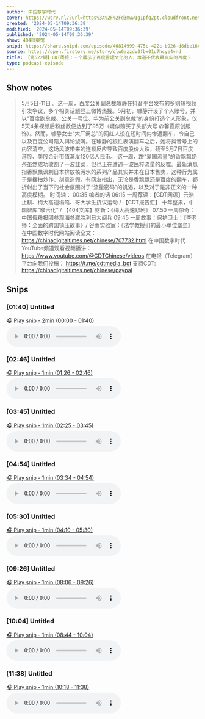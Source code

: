 ```yaml
---
author: 中国数字时代
cover: https://wsrv.nl/?url=https%3A%2F%2Fd3mww1g1pfq2pt.cloudfront.net%2FAvatar%2Fckutz0a3sa00b08031de3k4yn%2F1634399213457.jpg&w=200&h=200
created: '2024-05-14T09:36:39'
modified: '2024-05-14T09:36:39'
published: '2024-05-14T09:36:39'
show: 404档案馆
snipd: https://share.snipd.com/episode/40814999-475c-422c-b926-d8dbe16cc8a3
source: https://open.firstory.me/story/clw6azzdv0fbx01u7hcye4vnd
title: 【第522期】CDT周报：一个展示了百度管理文化的人，难道不代表最真实的百度？
type: podcast-episode
---
```



## Show notes
> 5月5日-11日 。这一周，百度公关副总裁璩静在抖音平台发布的多则短视频引发争议，多个相关话题登上微博热搜。5月初，璩静开设了个人账号，并以“百度副总裁、公关一号位、华为前公关副总裁”的身份打造个人形象，仅5天4条视频后粉丝数便达到了95万（疑似购买了头部大号 @馨霞原创服饰）。然而，璩静女士“大厂霸总”的网红人设在短时间内惨遭翻车，令自己以及百度公司陷入舆论漩涡。在璩静的狼性表演翻车之后，她将抖音号上的内容清空。这场风波带来的连锁反应导致百度股价大跌，截至5月7日百度港股、美股合计市值蒸发120亿人民币。    这一周，蹭“爱国流量”的香飘飘奶茶虽然成功收割了一波韭菜，但也正在遭遇一波民粹流量的反噬。最新消息指香飘飘讽刺日本排放核污水的系列产品其实并未在日本售卖，这种行为属于是摆拍炒作、刻意造假。有网友指出，无论是香飘飘还是百度的翻车，都折射出了当下的社会氛围对于“流量密码”的饥渴，以及对于是非正义的一种高度模糊。     时间轴：     00:35 编者的话  06:15 一周荐读：【CDT网语】云浩止耕、梅大高速塌陷、哥大学生抗议运动 / 【CDT报告汇】 十年整肃，中国智库“喉舌化” / 【404文库】财新：《梅大高速悲剧》  07:50 一周惊奇：中国俄粉报团参观海参崴胜利日大阅兵  09:45 一周故事：保护卫士：《李老师：全面的跨国镇压故事》/ 谷雨实验室：《法学教授们的最小单位堡垒》    在中国数字时代网站阅读全文： https://chinadigitaltimes.net/chinese/707732.html     在中国数字时代YouTube频道观看视频播讲： https://www.youtube.com/@CDTChinese/videos   在电报（Telegram）平台向我们投稿： https://t.me/cdtmedia_bot   支持CDT:  https://chinadigitaltimes.net/chinese/paypal

## Snips
### [01:40] Untitled
[🎧 Play snip - 2min️ (00:00 - 01:40)](https://share.snipd.com/snip/3d69d28f-9ab9-4b6e-b164-04038f7e0a97)
<audio controls> <source src="https://m.cdn.firstory.me/track/ckutz0a3sa00b08031de3k4yn/clw6azzdv0fbx01u7hcye4vnd/https%3A%2F%2Fd3mww1g1pfq2pt.cloudfront.net%2FRecord%2Fckutz0a3sa00b08031de3k4yn%2Fclw6azzdv0fby01u75l8i7n37.mp3?v=1715685773592#t=00:00,01:40"> </audio>
### [02:46] Untitled
[🎧 Play snip - 1min️ (01:26 - 02:46)](https://share.snipd.com/snip/2225aa4b-15f3-4d07-8ff4-d8e6cd020994)
<audio controls> <source src="https://m.cdn.firstory.me/track/ckutz0a3sa00b08031de3k4yn/clw6azzdv0fbx01u7hcye4vnd/https%3A%2F%2Fd3mww1g1pfq2pt.cloudfront.net%2FRecord%2Fckutz0a3sa00b08031de3k4yn%2Fclw6azzdv0fby01u75l8i7n37.mp3?v=1715685773592#t=01:26,02:46"> </audio>
### [03:45] Untitled
[🎧 Play snip - 1min️ (02:25 - 03:45)](https://share.snipd.com/snip/a4501d31-da63-489f-a91f-c74d758123b8)
<audio controls> <source src="https://m.cdn.firstory.me/track/ckutz0a3sa00b08031de3k4yn/clw6azzdv0fbx01u7hcye4vnd/https%3A%2F%2Fd3mww1g1pfq2pt.cloudfront.net%2FRecord%2Fckutz0a3sa00b08031de3k4yn%2Fclw6azzdv0fby01u75l8i7n37.mp3?v=1715685773592#t=02:25,03:45"> </audio>
### [04:54] Untitled
[🎧 Play snip - 1min️ (03:34 - 04:54)](https://share.snipd.com/snip/3c1b8f51-666f-418e-af9e-def257fc2993)
<audio controls> <source src="https://m.cdn.firstory.me/track/ckutz0a3sa00b08031de3k4yn/clw6azzdv0fbx01u7hcye4vnd/https%3A%2F%2Fd3mww1g1pfq2pt.cloudfront.net%2FRecord%2Fckutz0a3sa00b08031de3k4yn%2Fclw6azzdv0fby01u75l8i7n37.mp3?v=1715685773592#t=03:34,04:54"> </audio>
### [05:30] Untitled
[🎧 Play snip - 1min️ (04:10 - 05:30)](https://share.snipd.com/snip/68f9cf21-2cf6-460f-a316-ef1b88d60ca3)
<audio controls> <source src="https://m.cdn.firstory.me/track/ckutz0a3sa00b08031de3k4yn/clw6azzdv0fbx01u7hcye4vnd/https%3A%2F%2Fd3mww1g1pfq2pt.cloudfront.net%2FRecord%2Fckutz0a3sa00b08031de3k4yn%2Fclw6azzdv0fby01u75l8i7n37.mp3?v=1715685773592#t=04:10,05:30"> </audio>
### [09:26] Untitled
[🎧 Play snip - 1min️ (08:06 - 09:26)](https://share.snipd.com/snip/2cec073a-d0a7-4089-b374-49b4078b95e3)
<audio controls> <source src="https://m.cdn.firstory.me/track/ckutz0a3sa00b08031de3k4yn/clw6azzdv0fbx01u7hcye4vnd/https%3A%2F%2Fd3mww1g1pfq2pt.cloudfront.net%2FRecord%2Fckutz0a3sa00b08031de3k4yn%2Fclw6azzdv0fby01u75l8i7n37.mp3?v=1715685773592#t=08:06,09:26"> </audio>
### [10:04] Untitled
[🎧 Play snip - 1min️ (08:44 - 10:04)](https://share.snipd.com/snip/2623f704-863a-46d8-99c3-09b56e7448d9)
<audio controls> <source src="https://m.cdn.firstory.me/track/ckutz0a3sa00b08031de3k4yn/clw6azzdv0fbx01u7hcye4vnd/https%3A%2F%2Fd3mww1g1pfq2pt.cloudfront.net%2FRecord%2Fckutz0a3sa00b08031de3k4yn%2Fclw6azzdv0fby01u75l8i7n37.mp3?v=1715685773592#t=08:44,10:04"> </audio>
### [11:38] Untitled
[🎧 Play snip - 1min️ (10:18 - 11:38)](https://share.snipd.com/snip/2e135aa0-ac8d-484f-9f04-a8b21dcbd0b5)
<audio controls> <source src="https://m.cdn.firstory.me/track/ckutz0a3sa00b08031de3k4yn/clw6azzdv0fbx01u7hcye4vnd/https%3A%2F%2Fd3mww1g1pfq2pt.cloudfront.net%2FRecord%2Fckutz0a3sa00b08031de3k4yn%2Fclw6azzdv0fby01u75l8i7n37.mp3?v=1715685773592#t=10:18,11:38"> </audio>
